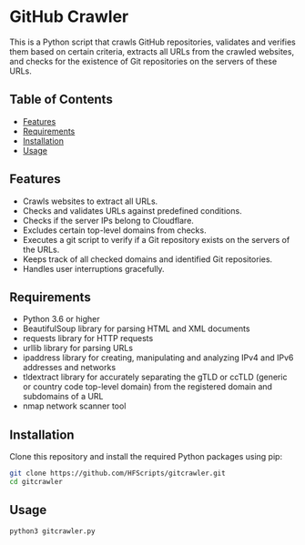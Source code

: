 # GitHub Crawler

This is a Python script that crawls GitHub repositories, validates and verifies them based on certain criteria, extracts all URLs from the crawled websites, and checks for the existence of Git repositories on the servers of these URLs. 

## Table of Contents

- [Features](#features)
- [Requirements](#requirements)
- [Installation](#installation)
- [Usage](#usage)

## Features

- Crawls websites to extract all URLs.
- Checks and validates URLs against predefined conditions.
- Checks if the server IPs belong to Cloudflare.
- Excludes certain top-level domains from checks.
- Executes a git script to verify if a Git repository exists on the servers of the URLs.
- Keeps track of all checked domains and identified Git repositories.
- Handles user interruptions gracefully.

## Requirements

- Python 3.6 or higher
- BeautifulSoup library for parsing HTML and XML documents
- requests library for HTTP requests
- urllib library for parsing URLs
- ipaddress library for creating, manipulating and analyzing IPv4 and IPv6 addresses and networks
- tldextract library for accurately separating the gTLD or ccTLD (generic or country code top-level domain) from the registered domain and subdomains of a URL
- nmap network scanner tool

## Installation

Clone this repository and install the required Python packages using pip:

```bash
git clone https://github.com/HFScripts/gitcrawler.git
cd gitcrawler
```

## Usage
```python3 gitcrawler.py```

